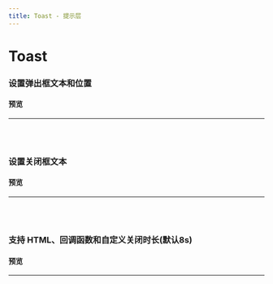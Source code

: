 ```yaml
---
title: Toast - 提示层
---
```

# Toast

### 设置弹出框文本和位置

#### 预览

<hr><br>
<ClientOnly>
  <toast-demo></toast-demo>
</ClientOnly>
<br>

### 设置关闭框文本

#### 预览

<hr><br>
<ClientOnly>
  <toast-demo1></toast-demo1>
</ClientOnly>
<br>

### 支持 HTML、回调函数和自定义关闭时长(默认8s)

#### 预览

<hr><br>
<ClientOnly>
  <toast-demo2></toast-demo2>
</ClientOnly>
